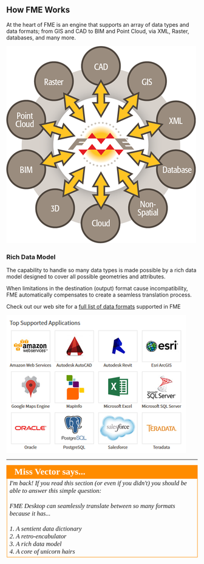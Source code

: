 ## How FME Works
At the heart of FME is an engine that supports an array of data types and data formats; from GIS and CAD to BIM and Point Cloud, via XML, Raster, databases, and many more.

![FME: Supported Data Types](./Images/Img1.02.FMEDataTypes.png)

### Rich Data Model
The capability to handle so many data types is made possible by a rich data model designed to cover all possible geometries and attributes. 

When limitations in the destination (output) format cause incompatibility, FME automatically compensates to create a seamless translation process.

Check out our web site for a [full list of data formats](http://www.safe.com/fme/format-search/#!) supported in FME

![](./Images/Img1.03.FMESupportedApps.png)


---
<!--Person X Says Section-->

<table style="border-spacing: 0px">
<tr>
<td style="vertical-align:middle;background-color:darkorange;border: 2px solid darkorange">
<i class="fa fa-quote-left fa-lg fa-pull-left fa-fw" style="color:white;padding-right: 12px;vertical-align:text-top"></i>
<span style="color:white;font-size:x-large;font-weight: bold;font-family:serif">Miss Vector says...</span>
</td>
</tr>

<tr>
<td style="border: 1px solid darkorange">
<span style="font-family:serif; font-style:italic; font-size:larger">
I'm back! If you read this section (or even if you didn't) you should be able to answer this simple question:  
<br><br>FME Desktop can seamlessly translate between so many formats because it has...
<br><br>1. A sentient data dictionary
<br>2. A retro-encabulator
<br>3. A rich data model
<br>4. A core of unicorn hairs
</span>
</td>
</tr>
</table>